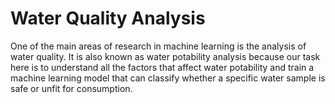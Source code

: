# Water Quality Analysis

One of the main areas of research in machine learning is the analysis of water quality. It is also known as water potability analysis because our task here is to understand all the factors that affect water potability and train a machine learning model that can classify whether a specific water sample is safe or unfit for consumption.
